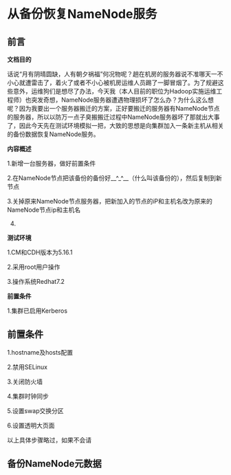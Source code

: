 # 从备份恢复NameNode服务

## 前言

**文档目的**

话说“月有阴晴圆缺，人有朝夕祸福”何况物呢？趟在机房的服务器说不准哪天一不小心就遭雷击了，着火了或者不小心被机房运维人员踢了一脚冒烟了。为了规避这些意外，运维狗们是想尽了办法，今天我（本人目前的职位为Hadoop实施运维工程师）也突发奇想，NameNode服务器遭遇物理损坏了怎么办？为什么这么想呢？因为我要出一个服务器搬迁的方案，正好要搬迁的服务器有NameNode节点的服务器，所以以防万一点子臭搬搬迁过程中NameNode服务器坏了那就出大事了，因此今天先在测试环境模拟一把，大致的思想是向集群加入一条新主机从相关的备份数据恢复NameNode服务。



**内容概述**

1.新增一台服务器，做好前置条件

2.在NameNode节点把该备份的备份好__^_^__（什么叫该备份的），然后复制到新节点

3.关掉原来NameNode节点服务器，把新加入的节点的iP和主机名改为原来的NameNode节点ip和主机名

4.





**测试环境**

1.CM和CDH版本为5.16.1

2.采用root用户操作

3.操作系统Redhat7.2

**前置条件**

1.集群已启用Kerberos



## 前置条件

1.hostname及hosts配置

2.禁用SELinux

3.关闭防火墙

4.集群时钟同步

5.设置swap交换分区

6.设置透明大页面

以上具体步骤略过，如果不会请

## 备份NameNode元数据



